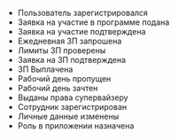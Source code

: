 
- Пользователь зарегистрировался 
- Заявка на участие в программе подана
- Заявка на участие подтверждена
- Ежедневная ЗП запрошена
- Лимиты ЗП проверены
- Заявка на ЗП подтверждена
- ЗП Выплачена
- Рабочий день пропущен
- Рабочий день зачтен
- Выданы права супервайзеру
- Сотрудник зарегистрирован
- Личные данные изменены
- Роль в приложении назначена




